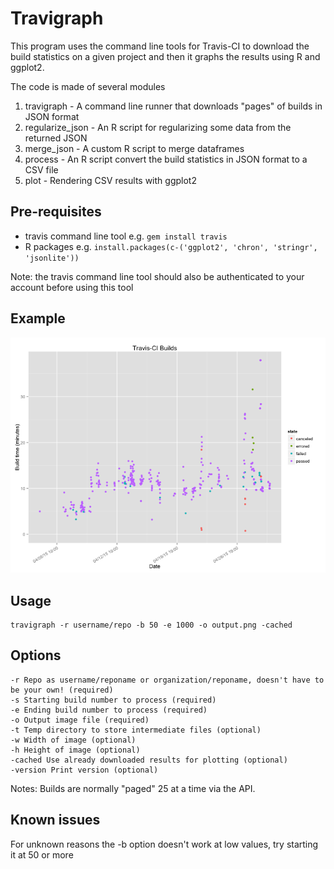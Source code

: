 Travigraph
==========

This program uses the command line tools for Travis-CI to download the build statistics on a given project
and then it graphs the results using R and ggplot2.

The code is made of several modules

1. travigraph - A command line runner that downloads "pages" of builds in JSON format
2. regularize\_json - An R script for regularizing some data from the returned JSON
3. merge\_json - A custom R script to merge dataframes
4. process - An R script convert the build statistics in JSON format to a CSV file
4. plot - Rendering CSV results with ggplot2


Pre-requisites
---------------

- travis command line tool e.g. `gem install travis`
- R packages e.g. `install.packages(c-('ggplot2', 'chron', 'stringr', 'jsonlite'))`

Note: the travis command line tool should also be authenticated to your account before using this tool

Example
-------

![](output.png)

Usage
----

    travigraph -r username/repo -b 50 -e 1000 -o output.png -cached

Options
-------

    -r Repo as username/reponame or organization/reponame, doesn't have to be your own! (required)
    -s Starting build number to process (required)
    -e Ending build number to process (required)
    -o Output image file (required)
    -t Temp directory to store intermediate files (optional)
    -w Width of image (optional)
    -h Height of image (optional)
    -cached Use already downloaded results for plotting (optional)
    -version Print version (optional)

Notes: Builds are normally "paged" 25 at a time via the API.

Known issues
-----------

For unknown reasons the -b option doesn't work at low values, try starting it at 50 or more
